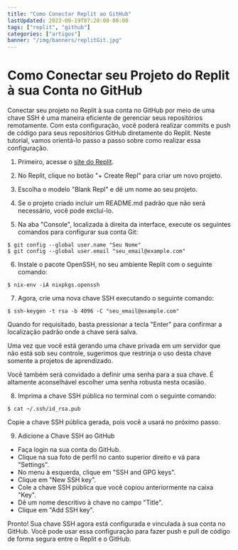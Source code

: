 ```yaml
---
title: "Como Conectar Replit ao GitHub"
lastUpdated: 2023-09-19T07:20:00-00:00
tags: ["replit", "github"]
categories: ["artigos"]
banner: "/img/banners/replitGit.jpg"
---
```


# Como Conectar seu Projeto do Replit à sua Conta no GitHub

Conectar seu projeto no Replit à sua conta no GitHub por meio de uma chave SSH é uma maneira eficiente de gerenciar seus repositórios remotamente. Com esta configuração, você poderá realizar commits e push de código para seus repositórios GitHub diretamente do Replit. Neste tutorial, vamos orientá-lo passo a passo sobre como realizar essa configuração.

1. Primeiro, acesse o [site do Replit](https://replit.com/~).

2. No Replit, clique no botão "+ Create Repl" para criar um novo projeto.

3. Escolha o modelo "Blank Repl" e dê um nome ao seu projeto.

4. Se o projeto criado incluir um README.md padrão que não será necessário, você pode excluí-lo.

5. Na aba "Console", localizada à direita da interface, execute os seguintes comandos para configurar sua conta Git:

```
$ git config --global user.name "Seu Nome"
$ git config --global user.email "seu_email@example.com"
```

6. Instale o pacote OpenSSH, no seu ambiente Replit com o seguinte comando:

```
$ nix-env -iA nixpkgs.openssh
```

7. Agora, crie uma nova chave SSH executando o seguinte comando:

```
$ ssh-keygen -t rsa -b 4096 -C "seu_email@example.com"
```

Quando for requisitado, basta pressionar a tecla "Enter" para confirmar a localização padrão onde a chave será salva.

Uma vez que você está gerando uma chave privada em um servidor que não está sob seu controle, sugerimos que restrinja o uso desta chave somente a projetos de aprendizado.

Você também será convidado a definir uma senha para a sua chave. É altamente aconselhável escolher uma senha robusta nesta ocasião.

8. Imprima a chave SSH pública no terminal com o seguinte comando:

```
$ cat ~/.ssh/id_rsa.pub
```

Copie a chave SSH pública gerada, pois você a usará no próximo passo.

9. Adicione a Chave SSH ao GitHub
- Faça login na sua conta do GitHub.
- Clique na sua foto de perfil no canto superior direito e vá para "Settings".
- No menu à esquerda, clique em "SSH and GPG keys".
- Clique em "New SSH key".
- Cole a chave SSH pública que você copiou anteriormente na caixa "Key".
- Dê um nome descritivo à chave no campo "Title".
- Clique em "Add SSH key".

Pronto! Sua chave SSH agora está configurada e vinculada à sua conta no GitHub. Você pode usar essa configuração para fazer push e pull de código de forma segura entre o Replit e o GitHub.
